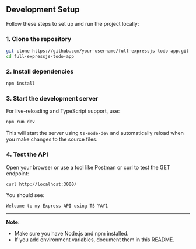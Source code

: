 ## Development Setup

Follow these steps to set up and run the project locally:

### 1. Clone the repository

```sh
git clone https://github.com/your-username/full-expressjs-todo-app.git
cd full-expressjs-todo-app
```

### 2. Install dependencies

```sh
npm install
```

### 3. Start the development server

For live-reloading and TypeScript support, use:

```sh
npm run dev
```

This will start the server using `ts-node-dev` and automatically reload when you make changes to the source files.

### 4. Test the API

Open your browser or use a tool like Postman or curl to test the GET endpoint:

```sh
curl http://localhost:3000/
```

You should see:

```
Welcome to my Express API using TS YAY1
```

---

**Note:**

-   Make sure you have Node.js and npm installed.
-   If you add environment variables, document them in this README.
